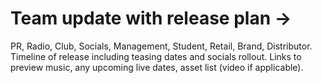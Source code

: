 # Team update with release plan →

PR, Radio, Club, Socials, Management, Student, Retail, Brand, Distributor. Timeline of release including teasing dates and socials rollout. Links to preview music, any upcoming live dates, asset list (video if applicable).